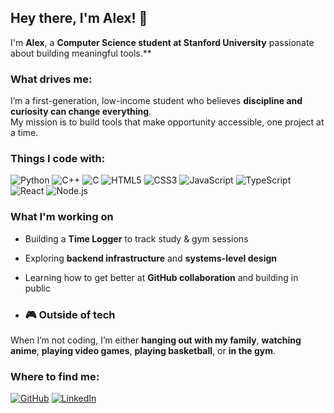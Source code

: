 ## Hey there, I'm Alex! 👋

I'm **Alex**, a **Computer Science student at Stanford University** passionate about building meaningful tools.**

### What drives me:

I’m a first-generation, low-income student who believes **discipline and curiosity can change everything**.  
My mission is to build tools that make opportunity accessible, one project at a time.  

### Things I code with:

![Python](https://img.shields.io/badge/Python-3776AB?style=for-the-badge&logo=python&logoColor=white)
![C++](https://img.shields.io/badge/C++-00599C?style=for-the-badge&logo=cplusplus&logoColor=white)
![C](https://img.shields.io/badge/C-A8B9CC?style=for-the-badge&logo=c&logoColor=black)
![HTML5](https://img.shields.io/badge/HTML5-E34F26?style=for-the-badge&logo=html5&logoColor=white)
![CSS3](https://img.shields.io/badge/CSS3-1572B6?style=for-the-badge&logo=css3&logoColor=white)
![JavaScript](https://img.shields.io/badge/JavaScript-F7DF1E?style=for-the-badge&logo=javascript&logoColor=black)
![TypeScript](https://img.shields.io/badge/TypeScript-3178C6?style=for-the-badge&logo=typescript&logoColor=white)
![React](https://img.shields.io/badge/React-61DAFB?style=for-the-badge&logo=react&logoColor=black)
![Node.js](https://img.shields.io/badge/Node.js-339933?style=for-the-badge&logo=node.js&logoColor=white)

### What I'm working on

- Building a **Time Logger** to track study & gym sessions  
- Exploring **backend infrastructure** and **systems-level design**
- Learning how to get better at **GitHub collaboration** and building in public

- ### 🎮 Outside of tech

When I’m not coding, I’m either **hanging out with my family**, **watching anime**, **playing video games**, **playing basketball**, or **in the gym**.


 ### Where to find me:

[![GitHub](https://img.shields.io/badge/GitHub-100000?style=for-the-badge&logo=github&logoColor=white)](https://github.com/alexrmal)
[![LinkedIn](https://img.shields.io/badge/LinkedIn-0077B5?style=for-the-badge&logo=linkedin&logoColor=white)](https://www.linkedin.com/in/alexrenemaldonado/)
